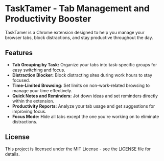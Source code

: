 
# TaskTamer - Tab Management and Productivity Booster

TaskTamer is a Chrome extension designed to help you manage your browser tabs, block distractions, and stay productive throughout the day.

## Features

- **Tab Grouping by Task:** Organize your tabs into task-specific groups for easy switching and focus.
- **Distraction Blocker:** Block distracting sites during work hours to stay focused.
- **Time-Limited Browsing:** Set limits on non-work-related browsing to manage your time effectively.
- **Quick Notes and Reminders:** Jot down ideas and set reminders directly within the extension.
- **Productivity Reports:** Analyze your tab usage and get suggestions for improving focus.
- **Focus Mode:** Hide all tabs except the one you're working on to eliminate distractions.

## License

This project is licensed under the MIT License - see the [LICENSE](LICENSE) file for details.
